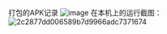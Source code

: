 打包的APK记录
![image](https://github.com/user-attachments/assets/807e0957-22c3-49e7-bf54-1e5f0596d1e0)
在本机上的运行截图：
![2c2877dd006589b7d9966adc7371674](https://github.com/user-attachments/assets/e7e8c3cc-6278-4ee8-ac49-76f725fbf837)
